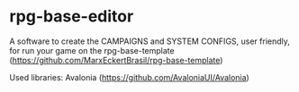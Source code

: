 # rpg-base-editor
A software to create the CAMPAIGNS and SYSTEM CONFIGS, user friendly, for run your game on the rpg-base-template (https://github.com/MarxEckertBrasil/rpg-base-template)

Used libraries:
Avalonia (https://github.com/AvaloniaUI/Avalonia)